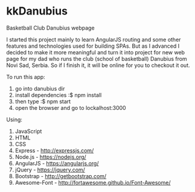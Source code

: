 # kkDanubius
Basketball Club Danubius webpage  

I started this project mainly to learn AngularJS routing and some other features and technologies used for building SPAs. But as I advanced I decided to make it more meaningful and turn it into project for new web page for my dad who runs the club (school of basketball) Danubius from Novi Sad, Serbia. So if I finish it, it will be online for you to checkout it out.    

To run this app:  
1. go into danubius dir  
2. install dependencies :$ npm install  
3. then type :$ npm start  
4. open the browser and go to lockalhost:3000  

Using:
1. JavaScript  
2. HTML  
3. CSS
4. Express - http://expressjs.com/   
5. Node.js - https://nodejs.org/   
6. AngularJS - https://angularjs.org/   
7. jQuery - https://jquery.com/   
8. Bootstrap - http://getbootstrap.com/   
9. Awesome-Font - http://fortawesome.github.io/Font-Awesome/   
